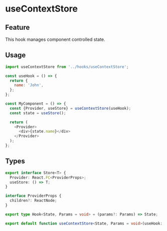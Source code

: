 # useContextStore

## Feature
This hook manages component controlled state.

## Usage
```js
import useContextStore from '../hooks/useContextStore';

const useHook = () => {
  return {
    name: 'John',
  };
};

const MyComponent = () => {
  const {Provider, useStore} = useContextStore(useHook);
  const state = useStore();

  return (
    <Provider>
      <div>{state.name}</div>
    </Provider>
  );
};
```

## Types
```ts
export interface Store<T> {
  Provider: React.FC<ProviderProps>;
  useStore: () => T;
}

interface ProviderProps {
  children?: ReactNode;
}

export type Hook<State, Params = void> = (params?: Params) => State;

export default function useContextStore<State, Params = void>(useHook: Hook<State, Params>, params?: Params): Store<State>;
```

